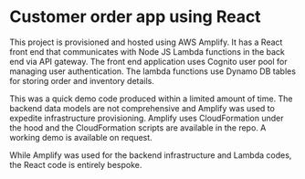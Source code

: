 # Customer order app using React

This project is provisioned and hosted using AWS Amplify. It has a React front end that communicates with Node JS Lambda functions in the back end via API gateway. The front end application uses Cognito user pool for managing user authentication. The lambda functions use Dynamo DB tables for storing order and inventory details. 

This was a quick demo code produced within a limited amount of time. The backend data models are not comprehensive and Amplify was used to expedite infrastructure provisioning. Amplify uses CloudFormation under the hood and the CloudFormation scripts are available in the repo. A working demo is available on request.

While Amplify was used for the backend infrastructure and Lambda codes, the React code is entirely bespoke.  

